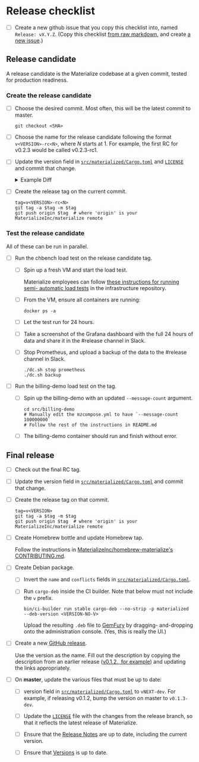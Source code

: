 # Release checklist

- [ ] Create a new github issue that you copy this checklist into, named `Release:
  vX.Y.Z`. (Copy this checklist [from raw markdown][release-checklist-raw], and create [a
  new issue][new-issue].)

[release-checklist-raw]: https://raw.githubusercontent.com/MaterializeInc/materialize/master/doc/developer/release-checklist.md
[new-issue]: https://github.com/MaterializeInc/materialize/issues/new/

## Release candidate

A release candidate is the Materialize codebase at a given commit, tested for
production readiness.

### Create the release candidate

- [ ] Choose the desired commit. Most often, this will be the latest commit to master.

  ```shell
  git checkout <SHA>
  ```

- [ ] Choose the name for the release candidate following the format
  `v<VERSION>-rc<N>`, where _N_ starts at 1. For example, the first RC for
  v0.2.3 would be called v0.2.3-rc1.

- [ ] Update the version field in [`src/materialized/Cargo.toml`](../../src/materialized/Cargo.toml)
  and [`LICENSE`](/LICENSE) and commit that change.

  <details><summary>Example Diff</summary>
  <p>

  ```diff
  diff --git a/src/materialized/Cargo.toml b/src/materialized/Cargo.toml
  index b0c561ff..a0c49bf4 100644
  --- a/src/materialized/Cargo.toml
  +++ b/src/materialized/Cargo.toml
  @@ -1,7 +1,7 @@
  [package]
  name = "materialized"
  description = "Streaming SQL materialized views."
  -version = "0.1.1"
  +version = "0.1.1-rc1"
  edition = "2018"
  publish = false
  default-run = "materialized"

  diff --git a/LICENSE b/LICENSE
  index 9ca12b61..04c40820 100644
  --- a/LICENSE
  +++ b/LICENSE
  @@ -13,7 +13,7 @@ Business Source License 1.1

   Licensor:                  Materialize, Inc.

  -Licensed Work:             Materialize Version 0.1
  +Licensed Work:             Materialize Version 0.1.1
                              The Licensed Work is © 2020 Materialize, Inc.

   Additional Use Grant:      You may use one single server instance of the
  @@ -29,7 +29,7 @@ Additional Use Grant:      You may use one single server instance of the
                              functionality of the Licensed Work by creating views
                              whose schemas are controlled by such third parties.

  -Change Date:               February 1, 2024
  +Change Date:               <RELEASE DATE + 4 YEARS>

   Change License:            Apache License, Version 2.0
  ```
  </p>
  </details>

- [ ] Create the release tag on the current commit.

  ```shell
  tag=v<VERSION>-rc<N>
  git tag -a $tag -m $tag
  git push origin $tag  # where 'origin' is your MaterializeInc/materialize remote
  ```

### Test the release candidate

All of these can be run in parallel.

- [ ] Run the chbench load test on the release candidate tag.

  - [ ] Spin up a fresh VM and start the load test.

    Materialize employees can follow [these instructions for running semi-
    automatic load tests][load-instr] in the infrastructure
    repository.

    [load-instr]: https://github.com/MaterializeInc/infra/tree/master/cloud#starting-a-load-test

  - [ ] From the VM, ensure all containers are running:
    ```shell script
    docker ps -a
    ```

  - [ ] Let the test run for 24 hours.

  - [ ] Take a screenshot of the Grafana dashboard with the full 24 hours of
    data and share it in the #release channel in Slack.

  - [ ] Stop Prometheus, and upload a backup of the data to the #release
    channel in Slack.

    ```shell
    ./dc.sh stop prometheus
    ./dc.sh backup
    ```

- [ ] Run the billing-demo load test on the tag.

  - [ ] Spin up the billing-demo with an updated `--message-count` argument.

    ```shell
    cd src/billing-demo
    # Manually edit the mzcompose.yml to have `--message-count 100000000`
    # Follow the rest of the instructions in README.md
    ```

  - [ ] The billing-demo container should run and finish without error.


## Final release

- [ ] Check out the final RC tag.

- [ ] Update the version field in [`src/materialized/Cargo.toml`](../../src/materialized/Cargo.toml)
  and commit that change.

- [ ] Create the release tag on that commit.

  ```shell
  tag=v<VERSION>
  git tag -a $tag -m $tag
  git push origin $tag  # where 'origin' is your MaterializeInc/materialize remote
  ```

- [ ] Create Homebrew bottle and update Homebrew tap.

  Follow the instructions in [MaterializeInc/homebrew-materialize's
  CONTRIBUTING.md][homebrew-guide].

- [ ] Create Debian package.

  - [ ] Invert the `name` and `conflicts` fields in [`src/materialized/Cargo.toml`](../../src/materialized/Cargo.toml).

  - [ ] Run `cargo-deb` inside the CI builder. Note that <VERSION-NO-V> below
    must not include the `v` prefix.

    ```shell
    bin/ci-builder run stable cargo-deb --no-strip -p materialized --deb-version <VERSION-NO-V>
    ```

    Upload the resulting `.deb` file to [GemFury](https://fury.io) by dragging-
    and-dropping onto the administration console. (Yes, this is really the UI.)

- [ ] Create a new [GitHub release][new-github-release].

  Use the version as the name. Fill out the description by copying the
  description from an earlier release ([v0.1.2., for example][v0.1.2]) and
  updating the links appropriately.

- [ ] On **master**, update the various files that must be up to date:

  - [ ] version field in
    [`src/materialized/Cargo.toml`](../../src/materialized/Cargo.toml) to `vNEXT-dev`.
    For example, if releasing v0.1.2, bump the version on master to `v0.1.3-dev`.

  - [ ] Update the [`LICENSE`](/LICENSE) file with the changes from the
    release branch, so that it reflects the latest release of Materialize.

  - [ ] Ensure that the [Release Notes](../../doc/user/release-notes.md) are up to date,
    including the current version.

  - [ ] Ensure that [Versions](../../doc/user/versions.md) is up to date.

[homebrew-guide]: https://github.com/MaterializeInc/homebrew-materialize/blob/master/CONTRIBUTING.md
[new-github-release]: https://github.com/MaterializeInc/materialize/releases/new
[v0.1.2]: https://github.com/MaterializeInc/materialize/releases/tag/v0.1.2

